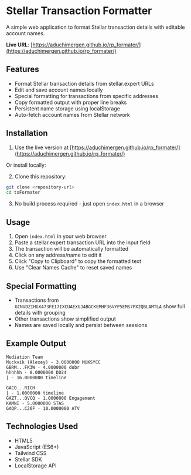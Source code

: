 # Stellar Transaction Formatter

A simple web application to format Stellar transaction details with editable account names.

**Live URL**: [https://aduchimergen.github.io/rp_formater/](https://aduchimergen.github.io/rp_formater/)

## Features

- Format Stellar transaction details from stellar.expert URLs
- Edit and save account names locally
- Special formatting for transactions from specific addresses
- Copy formatted output with proper line breaks
- Persistent name storage using localStorage
- Auto-fetch account names from Stellar network

## Installation

1. Use the live version at [https://aduchimergen.github.io/rp_formater/](https://aduchimergen.github.io/rp_formater/)

Or install locally:

2. Clone this repository:
```bash
git clone <repository-url>
cd txFormater
```

3. No build process required - just open `index.html` in a browser

## Usage

1. Open `index.html` in your web browser
2. Paste a stellar.expert transaction URL into the input field
3. The transaction will be automatically formatted
4. Click on any address/name to edit it
5. Click "Copy to Clipboard" to copy the formatted text
6. Use "Clear Names Cache" to reset saved names

## Special Formatting

- Transactions from `GCNVDZIHGX473FEI7IXCUAEXUJ4BGCKEMHF36VYP5EMS7PX2QBLAMTLA` show full details with grouping
- Other transactions show simplified output
- Names are saved locally and persist between sessions

## Example Output

```
Mediation Team
Muckvik (Alexey) - 3.0000000 MUKSYCC
GBRM...FK3W - 4.0000000 dobr
hhhhhh - 8.0000000 DD24
| - 16.0000000 timeline

GACO...RICH
| - 1.0000000 timeline
GAZT...QVCQ - 1.0000000 Engagement
KAMNI - 5.0000000 STAS
GAQP...C26F - 10.0000000 ATV
```

## Technologies Used

- HTML5
- JavaScript (ES6+)
- Tailwind CSS
- Stellar SDK
- LocalStorage API
